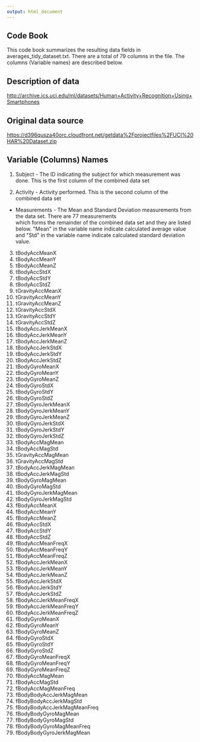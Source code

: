 ```yaml
---
output: html_document
---
```

## Code Book
This code book summarizes the resulting data fields in averages_tidy_dataset.txt. There are a total of 79 columns in the file. The columns (Variable names) are described below.

## Description of data
http://archive.ics.uci.edu/ml/datasets/Human+Activity+Recognition+Using+Smartphones

## Original data source
https://d396qusza40orc.cloudfront.net/getdata%2Fprojectfiles%2FUCI%20HAR%20Dataset.zip

## Variable (Columns) Names
1. Subject - The ID indicating the subject for which measurement was done. This is the first column of the                  combined data set
          
2. Activity - Activity performed. This is the second column of the combined data set

*   Measurements - The Mean and Standard Deviation measurements from the data set. There are 77 measurements  
    which forms the remainder of the combined data set and they are listed below. "Mean" in the variable name 
    indicate calculated average value and "Std" in the variable name indicate calculated standard deviation 
    value.
               
3.	tBodyAccMeanX
4.	tBodyAccMeanY
5.	tBodyAccMeanZ
6.	tBodyAccStdX
7.	tBodyAccStdY
8.	tBodyAccStdZ
9.	tGravityAccMeanX
10.	tGravityAccMeanY
11.	tGravityAccMeanZ
12.	tGravityAccStdX
13.	tGravityAccStdY
14.	tGravityAccStdZ
15.	tBodyAccJerkMeanX
16.	tBodyAccJerkMeanY
17.	tBodyAccJerkMeanZ
18.	tBodyAccJerkStdX
19.	tBodyAccJerkStdY
20.	tBodyAccJerkStdZ
21.	tBodyGyroMeanX
22.	tBodyGyroMeanY
23.	tBodyGyroMeanZ
24.	tBodyGyroStdX
25.	tBodyGyroStdY
26.	tBodyGyroStdZ
27.	tBodyGyroJerkMeanX
28.	tBodyGyroJerkMeanY
29.	tBodyGyroJerkMeanZ
30.	tBodyGyroJerkStdX
31.	tBodyGyroJerkStdY
32.	tBodyGyroJerkStdZ
33.	tBodyAccMagMean
34.	tBodyAccMagStd
35.	tGravityAccMagMean
36.	tGravityAccMagStd
37.	tBodyAccJerkMagMean
38.	tBodyAccJerkMagStd
39.	tBodyGyroMagMean
40.	tBodyGyroMagStd
41.	tBodyGyroJerkMagMean
42.	tBodyGyroJerkMagStd
43.	fBodyAccMeanX
44.	fBodyAccMeanY
45.	fBodyAccMeanZ
46.	fBodyAccStdX
47.	fBodyAccStdY
48.	fBodyAccStdZ
49.	fBodyAccMeanFreqX
50.	fBodyAccMeanFreqY
51.	fBodyAccMeanFreqZ
52.	fBodyAccJerkMeanX
53.	fBodyAccJerkMeanY
54.	fBodyAccJerkMeanZ
55.	fBodyAccJerkStdX
56.	fBodyAccJerkStdY
57.	fBodyAccJerkStdZ
58.	fBodyAccJerkMeanFreqX
59.	fBodyAccJerkMeanFreqY
60.	fBodyAccJerkMeanFreqZ
61.	fBodyGyroMeanX
62.	fBodyGyroMeanY
63.	fBodyGyroMeanZ
64.	fBodyGyroStdX
65.	fBodyGyroStdY
66.	fBodyGyroStdZ
67.	fBodyGyroMeanFreqX
68.	fBodyGyroMeanFreqY
69.	fBodyGyroMeanFreqZ
70.	fBodyAccMagMean
71.	fBodyAccMagStd
72.	fBodyAccMagMeanFreq
73.	fBodyBodyAccJerkMagMean
74.	fBodyBodyAccJerkMagStd
75.	fBodyBodyAccJerkMagMeanFreq
76.	fBodyBodyGyroMagMean
77.	fBodyBodyGyroMagStd
78.	fBodyBodyGyroMagMeanFreq
79.	fBodyBodyGyroJerkMagMean